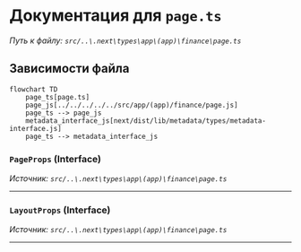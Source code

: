 # Документация для `page.ts`

*Путь к файлу: `src/..\.next\types\app\(app)\finance\page.ts`*

## Зависимости файла

```mermaid
flowchart TD
    page_ts[page.ts]
    page_js[../../../../../src/app/(app)/finance/page.js]
    page_ts --> page_js
    metadata_interface_js[next/dist/lib/metadata/types/metadata-interface.js]
    page_ts --> metadata_interface_js
```

### `PageProps` (Interface)

*Источник: `src/..\.next\types\app\(app)\finance\page.ts`*

---
### `LayoutProps` (Interface)

*Источник: `src/..\.next\types\app\(app)\finance\page.ts`*

---
